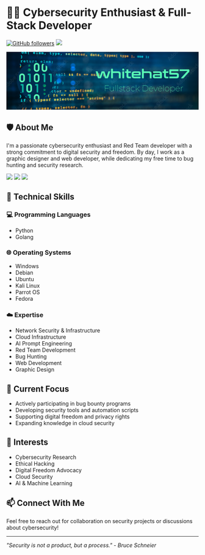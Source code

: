 # 👨‍💻 Cybersecurity Enthusiast & Full-Stack Developer

[![GitHub followers](https://img.shields.io/github/followers/whitehat57?label=Follow&style=social)](https://github.com/whitehat57)
[![](https://img.shields.io/badge/Support-Palestine-success?style=flat&logo=palestine&logoColor=white)](https://github.com/whitehat57)

![whitehat57](img/header-1.png)

## 🛡️ About Me

I'm a passionate cybersecurity enthusiast and Red Team developer with a strong commitment to digital security and freedom. By day, I work as a graphic designer and web developer, while dedicating my free time to bug hunting and security research.

<img src="https://img.shields.io/badge/Python-FFD43B?style=for-the-badge&logo=python&logoColor=blue" />
<img src="https://img.shields.io/badge/Go-00ADD8?style=for-the-badge&logo=go&logoColor=white" />
<img src="https://img.shields.io/badge/Debian-A81D33?style=for-the-badge&logo=debian&logoColor=white" />

## 🔧 Technical Skills

### 💻 Programming Languages
- Python
- Golang

### 🌐 Operating Systems
- Windows
- Debian
- Ubuntu
- Kali Linux
- Parrot OS
- Fedora

### ☁️ Expertise
- Network Security & Infrastructure
- Cloud Infrastructure
- AI Prompt Engineering
- Red Team Development
- Bug Hunting
- Web Development
- Graphic Design

## 🎯 Current Focus
- Actively participating in bug bounty programs
- Developing security tools and automation scripts
- Supporting digital freedom and privacy rights
- Expanding knowledge in cloud security

## 🌟 Interests
- Cybersecurity Research
- Ethical Hacking
- Digital Freedom Advocacy
- Cloud Security
- AI & Machine Learning

## 📫 Connect With Me
Feel free to reach out for collaboration on security projects or discussions about cybersecurity!

---
*"Security is not a product, but a process." - Bruce Schneier*